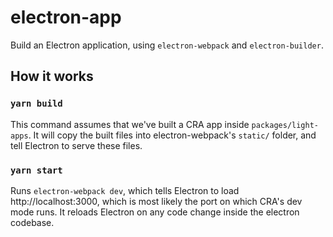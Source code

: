 # electron-app

Build an Electron application, using `electron-webpack` and `electron-builder`.

## How it works

### `yarn build`

This command assumes that we've built a CRA app inside `packages/light-apps`. It will copy the built files into electron-webpack's `static/` folder, and tell Electron to serve these files.

### `yarn start`

Runs `electron-webpack dev`, which tells Electron to load http://localhost:3000, which is most likely the port on which CRA's dev mode runs. It reloads Electron on any code change inside the electron codebase.
